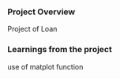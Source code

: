 ### Project Overview

 Project of Loan


### Learnings from the project

 use of matplot function


